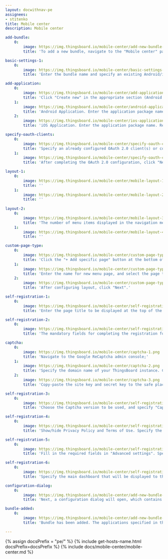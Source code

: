 ```yaml
---
layout: docwithnav-pe
assignees:
- stitenko
title: Mobile center
description: Mobile center

add-bundle:
    0:
        image: https://img.thingsboard.io/mobile-center/add-new-bundle-1-pe.png
        title: 'To add a new bundle, navigate to the "Mobile center" page and click the "+ Add bundle" button in the upper-right corner of the window.'

basic-settings-1:
    0:
        image: https://img.thingsboard.io/mobile-center/basic-settings-1-pe.png
        title: 'Enter the bundle name and specify an existing Android/iOS mobile application(s), or create a new one. Then, click "Next".'

add-application:
    0:
        image: https://img.thingsboard.io/mobile-center/add-application-1-pe.png
        title: 'Click "Create new" in the appropriate section (Android Application or iOS Application);'
    1:
        image: https://img.thingsboard.io/mobile-center/android-application-2-pe.png
        title: 'Android Application. Enter the application package name. Remember autogenerated "Application Secret" or input your own. Specify application statuses. Optionally, specify the minimum and latest application versions along with release notes for each. Specify store information: link to the ThingsBoard PE Mobile Application in the Google Play Store, and SHA256 certificate fingerprints. Click "Add".'
    2:
        image: https://img.thingsboard.io/mobile-center/ios-application-2-pe.png
        title: 'iOS Application. Enter the application package name. Remember autogenerated "Application Secret" or input your own. Specify application statuses. Optionally, specify the minimum and latest application versions along with release notes for each. Specify store information: link to the ThingsBoard PE Mobile Application in the App Store, and App ID. Click "Add".'

specify-oauth-clients:
    0:
        image: https://img.thingsboard.io/mobile-center/specify-oauth-clients-1-pe.png
        title: 'Specify an already configured OAuth 2.0 client(s) or configure a new one;'
    1:
        image: https://img.thingsboard.io/mobile-center/specify-oauth-clients-2-pe.png
        title: 'After completing the OAuth 2.0 configuration, click "Next".'

layout-1:
    0:
        image: https://img.thingsboard.io/mobile-center/mobile-layout-1-pe.png
        title: ''
    1:
        image: https://img.thingsboard.io/mobile-center/mobile-layout-2-pe.png
        title: ''
        
layout-2:
    0:
        image: https://img.thingsboard.io/mobile-center/mobile-layout-3-pe.png
        title: 'The number of menu items displayed in the navigation menu of the mobile app depends on the screen size of your mobile device. Items that do not fit in the bottom navigation menu will be available under the "More" page.'
    1:
        image: https://img.thingsboard.io/mobile-center/mobile-layout-4-pe.png
        title: ''

custom-page-type:
    0:
        image: https://img.thingsboard.io/mobile-center/custom-page-type-1-pe.png
        title: 'Click the "+ Add specific page" button at the bottom of the page or between existing menu items;'
    1:
        image: https://img.thingsboard.io/mobile-center/custom-page-type-2-pe.png
        title: 'Enter the name for new menu page, and select the page type. Depending on the selected page type, specify a dashboard, path, or external URL. Click "Add".'
    2:
        image: https://img.thingsboard.io/mobile-center/custom-page-type-3-pe.png
        title: 'After configuring layout, click "Next".'

self-registration-1:
    0:
        image: https://img.thingsboard.io/mobile-center/self-registration-1-pe.png
        title: 'Enter the page title to be displayed at the top of the registration page. It serves as a header to indicate the purpose of the form to users. Specify the recipients that will receive notifications about new user registrations. Specify the redirect settings: Application URL Scheme, and Application URL Hostname;'

self-registration-2:
    0:
        image: https://img.thingsboard.io/mobile-center/self-registration-2-pe.png
        title: 'The mandatory fields for completing the registration form are email, password, and repeat password. If needed, specify additional fields;'

captcha:
    0:
        image: https://img.thingsboard.io/mobile-center/captcha-1.png
        title: 'Navigate to the Google ReCaptcha admin console;'
    1:
        image: https://img.thingsboard.io/mobile-center/captcha-2.png
        title: 'Specify the domain name of your ThingsBoard instance. Choose reCAPTCHA type;'
    2:
        image: https://img.thingsboard.io/mobile-center/captcha-3.png
        title: 'Copy-paste the site key and secret key to the safe place.'

self-registration-3:
    0:
        image: https://img.thingsboard.io/mobile-center/self-registration-3-pe.png
        title: 'Choose the Captcha version to be used, and specify "Captcha site key" and "Captcha secret key";'

self-registration-4:
    0:
        image: https://img.thingsboard.io/mobile-center/self-registration-4-pe.png
        title: 'Show/hide Privacy Policy and Terms of Use. Specify the roles that will be assigned to the user upon successful registration.'

self-registration-5:
    0:
        image: https://img.thingsboard.io/mobile-center/self-registration-5-pe.png
        title: 'Fill in the required fields in "Advanced settings". Specify the dashboard that the user sees upon logging in for the first time;'

self-registration-6:
    0:
        image: https://img.thingsboard.io/mobile-center/self-registration-6-pe.png
        title: 'Specify the main dashboard that will be displayed to the user when navigating to the “Home” menu item. Click "Add" to complete the bundle creation.'

configuration-dialog:
    0:
        image: https://img.thingsboard.io/mobile-center/add-new-bundle-2-pe.png
        title: 'Next, a configuration dialog will open, which contains the basic configuration settings for the ThingsBoard PE Mobile Application.'

bundle-added:
    0:
        image: https://img.thingsboard.io/mobile-center/add-new-bundle-3-pe.png
        title: 'Bundle has been added. The applications specified in the bundle now use the defined settings.'

---
```


{% assign docsPrefix = "pe/" %}
{% include get-hosts-name.html docsPrefix=docsPrefix %}
{% include docs/mobile-center/mobile-center.md %}
